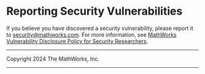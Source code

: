# Reporting Security Vulnerabilities 

If you believe you have discovered a security vulnerability, please report it to 
[security@mathworks.com](mailto:security@mathworks.com). For more information, see [MathWorks Vulnerability Disclosure Policy for Security Researchers](https://www.mathworks.com/company/aboutus/policies_statements/vulnerability-disclosure-policy.html).  

----

Copyright 2024 The MathWorks, Inc.

----

